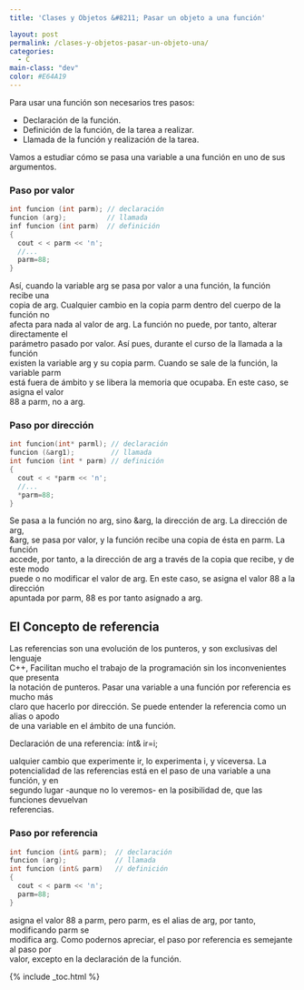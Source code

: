 ```yaml
---
title: 'Clases y Objetos &#8211; Pasar un objeto a una función'

layout: post
permalink: /clases-y-objetos-pasar-un-objeto-una/
categories:
  - C
main-class: "dev"
color: #E64A19
---
```

<div class="icocpp">
</div>

Para usar una función son necesarios tres pasos:

  * Declaración de la función.
  * Definición de la función, de la tarea a realizar.
  * Llamada de la función y realización de la tarea.

Vamos a estudiar cómo se pasa una variable a una función en uno de sus  
argumentos.


<!--ad-->

### Paso por valor

```cpp
int funcion (int parm); // declaración
funcion (arg);          // llamada
inf funcion (int parm)  // definición
{
  cout < < parm << 'n';
  //...
  parm=88;
}

```

Así, cuando la variable arg se pasa por valor a una función, la función recibe una  
copia de arg. Cualquier cambio en la copia parm dentro del cuerpo de la función no  
afecta para nada al valor de arg. La función no puede, por tanto, alterar directamente el  
parámetro pasado por valor. Así pues, durante el curso de la llamada a la función  
existen la variable arg y su copia parm. Cuando se sale de la función, la variable parm  
está fuera de ámbito y se libera la memoria que ocupaba. En este caso, se asigna el valor  
88 a parm, no a arg.

### Paso por dirección

```cpp
int funcion(int* parml); // declaración
funcion (&arg1);         // llamada
int funcion (int * parm) // definición
{
  cout < < *parm << 'n';
  //...
  *parm=88;
}

```

Se pasa a la función no arg, sino &arg, la dirección de arg. La dirección de arg,  
&arg, se pasa por valor, y la función recibe una copia de ésta en parm. La función  
accede, por tanto, a la dirección de arg a través de la copia que recibe, y de este modo  
puede o no modificar el valor de arg. En este caso, se asigna el valor 88 a la dirección  
apuntada por parm, 88 es por tanto asignado a arg.

## El Concepto de referencia  


Las referencias son una evolución de los punteros, y son exclusivas del lenguaje  
C++, Facilitan mucho el trabajo de la programación sin los inconvenientes que presenta  
la notación de punteros. Pasar una variable a una función por referencia es mucho más  
claro que hacerlo por dirección. Se puede entender la referencia como un alias o apodo  
de una variable en el ámbito de una función.

Declaración de una referencia: ínt& ir=i;

ualquier cambio que experimente ir, lo experimenta i, y viceversa. La  
potencialidad de las referencias está en el paso de una variable a una función, y en  
segundo lugar -aunque no lo veremos- en la posibilidad de, que las funciones devuelvan  
referencias.

### Paso por referencia  


```cpp
int funcion (int& parm);  // declaración
funcion (arg);            // llamada
int funcion (int& parm)   // definición
{
  cout < < parm << 'n';
  parm=88;
}

```

asigna el valor 88 a parm, pero parm, es el alias de arg, por tanto, modificando parm se  
modifica arg. Como podernos apreciar, el paso por referencia es semejante al paso por  
valor, excepto en la declaración de la función.



{% include _toc.html %}
